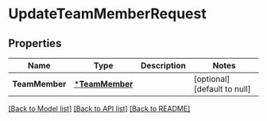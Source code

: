 # UpdateTeamMemberRequest

## Properties
Name | Type | Description | Notes
------------ | ------------- | ------------- | -------------
**TeamMember** | [***TeamMember**](TeamMember.md) |  | [optional] [default to null]

[[Back to Model list]](../README.md#documentation-for-models) [[Back to API list]](../README.md#documentation-for-api-endpoints) [[Back to README]](../README.md)

